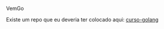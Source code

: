 VemGo

Existe um repo que eu deveria ter colocado aqui:
[curso-golang](https://github.com/RafaelGomides/curso-golang)

